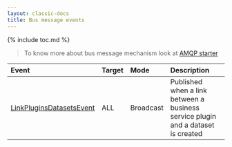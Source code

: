 ```yaml
---
layout: classic-docs
title: Bus message events
---
```


{% include toc.md %}

> To know more about bus message mechanism look at [AMQP starter](/development/framework/starters/amqp-starter/)

 | Event    | Target   | Mode    | Description     |
 | :----    | :----    | :------ | :-----------    |
 | [LinkPluginsDatasetsEvent](https://github.com/RegardsOss/regards-catalog/blob/master/catalog-services/catalog-services-domain/src/main/java/fr/cnes/regards/modules/catalog/services/domain/LinkPluginsDatasets.java) | ALL | Broadcast | Published when a link between a business service plugin and a dataset is created |
